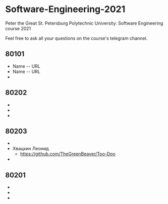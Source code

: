 # Software-Engineering-2021
Peter the Great St. Petersburg Polytechnic University: Software Engineering course 2021

Feel free to ask all your questions on the course's telegram channel.

## 80101

- Name -- URL
- Name -- URL
-

## 80202

-
-
-

## 80203

-
- Хвацкин Леонид
    - https://github.com/TheGreenBeaver/Too-Doo
-

## 80201

-
-
-
